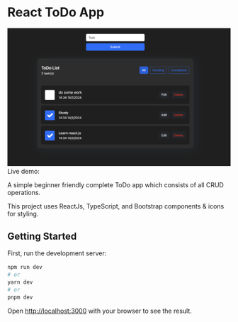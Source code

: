 # React ToDo App
![Alt text](image.png)
Live demo: 

A simple beginner friendly complete ToDo app which consists of all CRUD operations.

This project uses ReactJs, TypeScript, and Bootstrap components & icons for styling.

## Getting Started

First, run the development server:

```bash
npm run dev
# or
yarn dev
# or
pnpm dev
```

Open [http://localhost:3000](http://localhost:3000) with your browser to see the result.

